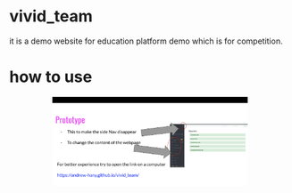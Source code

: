 # vivid_team
it is a demo website for education platform demo which is for competition.

# how to use
  
<p align="center">
  <img src="info.png" width="350" >
 
</p>
